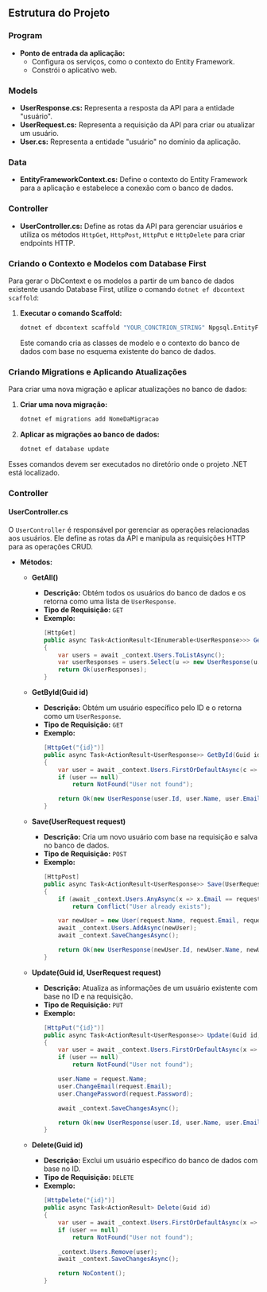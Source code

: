 ## Estrutura do Projeto

### Program
* **Ponto de entrada da aplicação:**
    * Configura os serviços, como o contexto do Entity Framework.
    * Constrói o aplicativo web.

### Models
* **UserResponse.cs:** Representa a resposta da API para a entidade "usuário".
* **UserRequest.cs:** Representa a requisição da API para criar ou atualizar um usuário.
* **User.cs:** Representa a entidade "usuário" no domínio da aplicação.

### Data
* **EntityFrameworkContext.cs:** Define o contexto do Entity Framework para a aplicação e estabelece a conexão com o banco de dados.

### Controller
* **UserController.cs:** Define as rotas da API para gerenciar usuários e utiliza os métodos `HttpGet`, `HttpPost`, `HttpPut` e `HttpDelete` para criar endpoints HTTP.

### Criando o Contexto e Modelos com Database First

Para gerar o DbContext e os modelos a partir de um banco de dados existente usando Database First, utilize o comando `dotnet ef dbcontext scaffold`:

1. **Executar o comando Scaffold:**
    ```bash
    dotnet ef dbcontext scaffold "YOUR_CONCTRION_STRING" Npgsql.EntityFrameworkCore.PostgreSQL -o Models
    ```

    Este comando cria as classes de modelo e o contexto do banco de dados com base no esquema existente do banco de dados.

### Criando Migrations e Aplicando Atualizações

Para criar uma nova migração e aplicar atualizações no banco de dados:

1. **Criar uma nova migração:**
    ```bash
    dotnet ef migrations add NomeDaMigracao
    ```

2. **Aplicar as migrações ao banco de dados:**
    ```bash
    dotnet ef database update
    ```

Esses comandos devem ser executados no diretório onde o projeto .NET está localizado.

### Controller

#### UserController.cs

O `UserController` é responsável por gerenciar as operações relacionadas aos usuários. Ele define as rotas da API e manipula as requisições HTTP para as operações CRUD.

* **Métodos:**
    * **GetAll()**
        * **Descrição:** Obtém todos os usuários do banco de dados e os retorna como uma lista de `UserResponse`.
        * **Tipo de Requisição:** `GET`
        * **Exemplo:**
            ```csharp
            [HttpGet]
            public async Task<ActionResult<IEnumerable<UserResponse>>> GetAll()
            {
                var users = await _context.Users.ToListAsync();
                var userResponses = users.Select(u => new UserResponse(u.Id, u.Name, u.Email)).ToList();
                return Ok(userResponses);
            }
            ```

    * **GetById(Guid id)**
        * **Descrição:** Obtém um usuário específico pelo ID e o retorna como um `UserResponse`.
        * **Tipo de Requisição:** `GET`
        * **Exemplo:**
            ```csharp
            [HttpGet("{id}")]
            public async Task<ActionResult<UserResponse>> GetById(Guid id)
            {
                var user = await _context.Users.FirstOrDefaultAsync(c => c.Id == id);
                if (user == null)
                    return NotFound("User not found");

                return Ok(new UserResponse(user.Id, user.Name, user.Email));
            }
            ```

    * **Save(UserRequest request)**
        * **Descrição:** Cria um novo usuário com base na requisição e salva no banco de dados.
        * **Tipo de Requisição:** `POST`
        * **Exemplo:**
            ```csharp
            [HttpPost]
            public async Task<ActionResult<UserResponse>> Save(UserRequest request)
            {
                if (await _context.Users.AnyAsync(x => x.Email == request.Email))
                    return Conflict("User already exists");

                var newUser = new User(request.Name, request.Email, request.Password);
                await _context.Users.AddAsync(newUser);
                await _context.SaveChangesAsync();

                return Ok(new UserResponse(newUser.Id, newUser.Name, newUser.Email));
            }
            ```

    * **Update(Guid id, UserRequest request)**
        * **Descrição:** Atualiza as informações de um usuário existente com base no ID e na requisição.
        * **Tipo de Requisição:** `PUT`
        * **Exemplo:**
            ```csharp
            [HttpPut("{id}")]
            public async Task<ActionResult<UserResponse>> Update(Guid id, UserRequest request)
            {
                var user = await _context.Users.FirstOrDefaultAsync(x => x.Id == id);
                if (user == null)
                    return NotFound("User not found");

                user.Name = request.Name;
                user.ChangeEmail(request.Email);
                user.ChangePassword(request.Password);

                await _context.SaveChangesAsync();

                return Ok(new UserResponse(user.Id, user.Name, user.Email));
            }
            ```

    * **Delete(Guid id)**
        * **Descrição:** Exclui um usuário específico do banco de dados com base no ID.
        * **Tipo de Requisição:** `DELETE`
        * **Exemplo:**
            ```csharp
            [HttpDelete("{id}")]
            public async Task<ActionResult> Delete(Guid id)
            {
                var user = await _context.Users.FirstOrDefaultAsync(x => x.Id == id);
                if (user == null)
                    return NotFound("User not found");

                _context.Users.Remove(user);
                await _context.SaveChangesAsync();

                return NoContent();
            }
            ```
